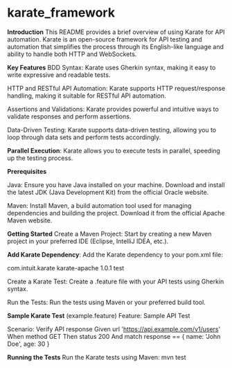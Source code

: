 # karate_framework

**Introduction**
This README provides a brief overview of using Karate for API automation. Karate is an open-source framework for API testing and automation that simplifies the process through its English-like language and ability to handle both HTTP and WebSockets.

**Key Features**
BDD Syntax: Karate uses Gherkin syntax, making it easy to write expressive and readable tests.

HTTP and RESTful API Automation: Karate supports HTTP request/response handling, making it suitable for RESTful API automation.

Assertions and Validations: Karate provides powerful and intuitive ways to validate responses and perform assertions.

Data-Driven Testing: Karate supports data-driven testing, allowing you to loop through data sets and perform tests accordingly.

**Parallel Execution**: Karate allows you to execute tests in parallel, speeding up the testing process.

**Prerequisites**

Java: Ensure you have Java installed on your machine. Download and install the latest JDK (Java Development Kit) from the official Oracle website.

Maven: Install Maven, a build automation tool used for managing dependencies and building the project. Download it from the official Apache Maven website.

**Getting Started**
Create a Maven Project: Start by creating a new Maven project in your preferred IDE (Eclipse, IntelliJ IDEA, etc.).

**Add Karate Dependency**: Add the Karate dependency to your pom.xml file:

<dependency>
    <groupId>com.intuit.karate</groupId>
    <artifactId>karate-apache</artifactId>
    <version>1.0.1</version> <!-- Update to the latest version -->
    <scope>test</scope>
</dependency>


Create a Karate Test: Create a .feature file with your API tests using Gherkin syntax.

Run the Tests: Run the tests using Maven or your preferred build tool.

**Sample Karate Test** (example.feature)
Feature: Sample API Test

  Scenario: Verify API response
    Given url 'https://api.example.com/v1/users'
    When method GET
    Then status 200
    And match response == { name: 'John Doe', age: 30 }

**Running the Tests**
Run the Karate tests using Maven:
mvn test







